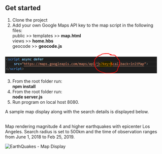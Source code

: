 ## Get started
1. Clone the project 
2. Add your own Google Maps API key to the map script in the following files: <br>
    public >> templates >> **map.html** <br>
    views >> **home.hbs** <br>
    geocode >> **geocode.js** <br>

![Insert gKey](gKey.PNG)

3. From the root folder run: <br> **npm install**
4. From the root folder run: <br> **node server.js**
5. Run program on local host 8080.

A sample map display along with the search details is displayed below.

<br>
Map rendering magnitude 4 and higher earthquakes with epicenter Los Angeles. Search radius is set to 500km and the 
time of observation ranges from June 1, 2018 to Feb 25, 2019. 

![EarthQuakes - Map Display](/screenshots/screenshot.png)

<!-- ![EarthQuakes - Map Display](/screenshots/screenshot_LA.png)

<br>

![EarthQuakes - Search Details](/screenshots/screenshot_LA_details.png) -->
